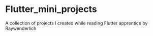 # Flutter_mini_projects
A collection of projects I created while reading Flutter apprentice by Raywenderlich
